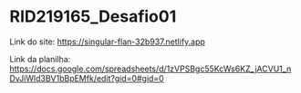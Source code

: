 # RID219165_Desafio01
Link do site: https://singular-flan-32b937.netlify.app

Link da planilha: https://docs.google.com/spreadsheets/d/1zVPSBgc55KcWs6KZ_jACVU1_nDvJiWld3BV1bBpEMfk/edit?gid=0#gid=0
